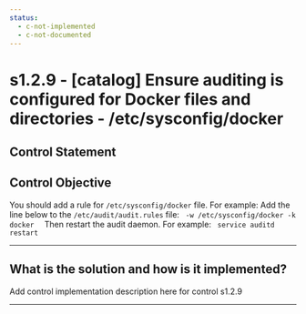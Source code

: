 ```yaml
---
status:
  - c-not-implemented
  - c-not-documented
---
```


# s1.2.9 - \[catalog\] Ensure auditing is configured for Docker files and directories - /etc/sysconfig/docker

## Control Statement

## Control Objective

You should add a rule for `/etc/sysconfig/docker` file.    For example:    Add the line below to the `/etc/audit/audit.rules` file:  ```  -w /etc/sysconfig/docker -k docker   ```  Then restart the audit daemon.     For example:  ```  service auditd restart  ```

______________________________________________________________________

## What is the solution and how is it implemented?

Add control implementation description here for control s1.2.9

______________________________________________________________________
